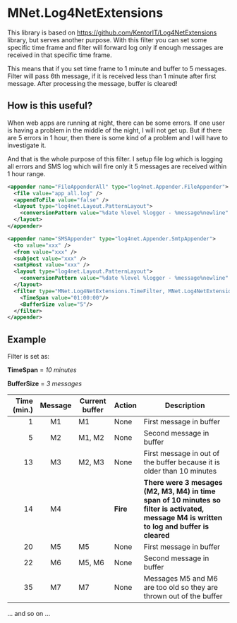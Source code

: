 # MNet.Log4NetExtensions

This library is based on https://github.com/KentorIT/Log4NetExtensions library, but serves another purpose. With this filter you can set some specific time frame and filter will forward log only if enough messages are received in that specific time frame.

This means that if you set time frame to 1 minute and buffer to 5 messages. Filter will pass 6th message, if it is received less than 1 minute after first message. After processing the message, buffer is cleared!

## How is this useful?

When web apps are running at night, there can be some errors. If one user is having a problem in the middle of the night, I will not get up. But if there are 5 errors in 1 hour, then there is some kind of a problem and I will have to investigate it.

And that is the whole purpose of this filter. I setup file log which is logging all errors and SMS log which will fire only it 5 messages are received within 1 hour range.

```xml
<appender name="FileAppenderAll" type="log4net.Appender.FileAppender">
  <file value="app_all.log" />
  <appendToFile value="false" />
  <layout type="log4net.Layout.PatternLayout">
    <conversionPattern value="%date %level %logger - %message%newline" />
  </layout>
</appender>

<appender name="SMSAppender" type="log4net.Appender.SmtpAppender">
  <to value="xxx" />
  <from value="xxx" />
  <subject value="xxx" />
  <smtpHost value="xxx" />
  <layout type="log4net.Layout.PatternLayout">
    <conversionPattern value="%date %level %logger - %message%newline" />
  </layout>
  <filter type="MNet.Log4NetExtensions.TimeFilter, MNet.Log4NetExtensions">
    <TimeSpan value="01:00:00"/>
    <BufferSize value="5"/>
  </filter>
</appender>
```

## Example

Filter is set as:

__TimeSpan__ = _10 minutes_

__BufferSize__ = _3 messages_

| Time (min.) | Message | Current buffer | Action | Description |
|---------------:|:-------:|----------------|--------|-------------|
|1 | M1 | M1 | None | First message in buffer |
|5 | M2 | M1, M2 | None | Second message in buffer |
|13| M3 | M2, M3 | None | First message in out of the buffer because it is older than 10 minutes |
|14| M4 | <empty> | __Fire__ | __There were 3 mesages (M2, M3, M4) in time span of 10 minutes so filter is activated, message M4 is written to log and buffer is cleared__ |
|20 | M5 | M5 | None | First message in buffer |
|22 | M6 | M5, M6 | None | Second message in buffer |
|35 | M7 | M7 | None | Messages M5 and M6 are too old so they are thrown out of the buffer |

... and so on ...
